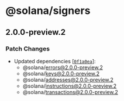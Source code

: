 # @solana/signers

## 2.0.0-preview.2

### Patch Changes

-   Updated dependencies [[`0f1a0ea`](https://github.com/solana-labs/solana-web3.js/commit/0f1a0eaaf0cb947104cdfd809ac0855116b99004)]:
    -   @solana/errors@2.0.0-preview.2
    -   @solana/keys@2.0.0-preview.2
    -   @solana/addresses@2.0.0-preview.2
    -   @solana/instructions@2.0.0-preview.2
    -   @solana/transactions@2.0.0-preview.2
